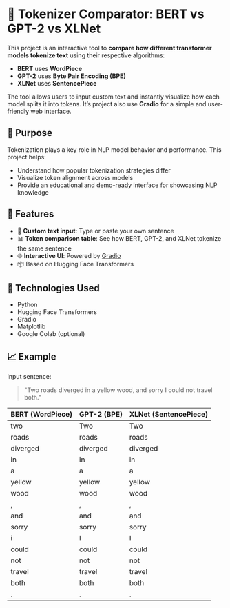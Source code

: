 # 🤖 Tokenizer Comparator: BERT vs GPT-2 vs XLNet

This project is an interactive tool to **compare how different transformer models tokenize text** using their respective algorithms:

- **BERT** uses **WordPiece**
- **GPT-2** uses **Byte Pair Encoding (BPE)**
- **XLNet** uses **SentencePiece**

The tool allows users to input custom text and instantly visualize how each model splits it into tokens. 
It’s project also use **Gradio** for a simple and user-friendly web interface.

## 🧠 Purpose

Tokenization plays a key role in NLP model behavior and performance. This project helps:

- Understand how popular tokenization strategies differ
- Visualize token alignment across models
- Provide an educational and demo-ready interface for showcasing NLP knowledge

## 🚀 Features

- 📝 **Custom text input**: Type or paste your own sentence
- 📊 **Token comparison table**: See how BERT, GPT-2, and XLNet tokenize the same sentence
- 🌐 **Interactive UI**: Powered by [Gradio](https://www.gradio.app/)
- 📦 Based on Hugging Face Transformers

## 📌 Technologies Used

- Python
- Hugging Face Transformers
- Gradio
- Matplotlib
- Google Colab (optional)

## 📈 Example

Input sentence:
> "Two roads diverged in a yellow wood, and sorry I could not travel both."

| BERT (WordPiece) | GPT-2 (BPE) | XLNet (SentencePiece) |
|------------------|-------------|------------------------|
| two              | Two         | Two                   |
| roads            | roads       | roads                 |
| diverged         | diverged    | diverged              |
| in               | in          | in                    |
| a                | a           | a                     |
| yellow           | yellow      | yellow                |
| wood             | wood        | wood                  |
| ,                | ,           | ,                     |
| and              | and         | and                   |
| sorry            | sorry       | sorry                 |
| i                | I           | I                     |
| could            | could       | could                 |
| not              | not         | not                   |
| travel           | travel      | travel                |
| both             | both        | both                  |
| .                | .           | .                     |

